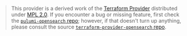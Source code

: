 > This provider is a derived work of the [Terraform Provider](https://github.com/opensearch-project/terraform-provider-opensearch)
> distributed under [MPL 2.0](https://www.mozilla.org/en-US/MPL/2.0/). If you encounter a bug or missing feature,
> first check the [`pulumi-opensearch` repo](https://github.com/piclemx/pulumi-opensearch/issues); however, if that doesn't turn up anything,
> please consult the source [`terraform-provider-opensearch` repo](https://github.com/opensearch-project/terraform-provider-opensearch/issues).
